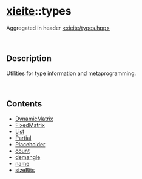 # [xieite](./xieite.md)\:\:types
Aggregated in header [<xieite/types.hpp>](../../include/xieite/types.hpp)

&nbsp;

## Description
Utilities for type information and metaprogramming.

&nbsp;

## Contents
- [DynamicMatrix](./namespaces/types/DynamicMatrix.md)
- [FixedMatrix](./namespaces/types/FixedMatrix.md)
- [List](./namespaces/types/List.md)
- [Partial](./namespaces/types/Partial.md)
- [Placeholder](./namespaces/types/Placeholder.md)
- [count](./namespaces/types/count.md)
- [demangle](./namespaces/types/demangle.md)
- [name](./namespaces/types/name.md)
- [sizeBits](./namespaces/types/sizeBits.md)
